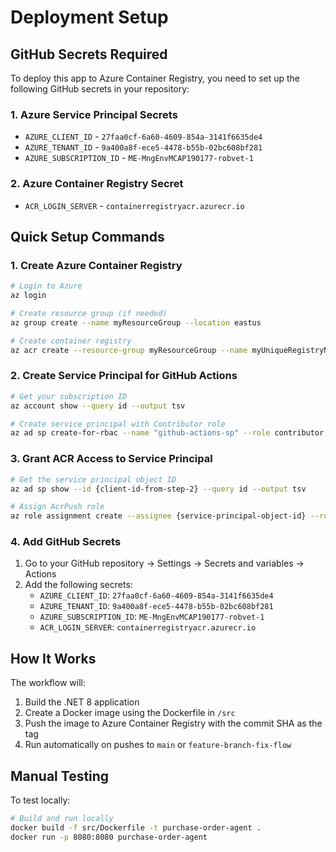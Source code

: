 # Deployment Setup

## GitHub Secrets Required

To deploy this app to Azure Container Registry, you need to set up the following GitHub secrets in your repository:

### 1. Azure Service Principal Secrets
- `AZURE_CLIENT_ID` - `27faa0cf-6a60-4609-854a-3141f6635de4`
- `AZURE_TENANT_ID` - `9a400a8f-ece5-4478-b55b-02bc608bf281`
- `AZURE_SUBSCRIPTION_ID` - `ME-MngEnvMCAP190177-robvet-1`

### 2. Azure Container Registry Secret
- `ACR_LOGIN_SERVER` - `containerregistryacr.azurecr.io`

## Quick Setup Commands

### 1. Create Azure Container Registry
```bash
# Login to Azure
az login

# Create resource group (if needed)
az group create --name myResourceGroup --location eastus

# Create container registry
az acr create --resource-group myResourceGroup --name myUniqueRegistryName --sku Basic
```

### 2. Create Service Principal for GitHub Actions
```bash
# Get your subscription ID
az account show --query id --output tsv

# Create service principal with Contributor role
az ad sp create-for-rbac --name "github-actions-sp" --role contributor --scopes /subscriptions/{your-subscription-id} --sdk-auth
```

### 3. Grant ACR Access to Service Principal
```bash
# Get the service principal object ID
az ad sp show --id {client-id-from-step-2} --query id --output tsv

# Assign AcrPush role
az role assignment create --assignee {service-principal-object-id} --role AcrPush --scope /subscriptions/{subscription-id}/resourceGroups/{resource-group}/providers/Microsoft.ContainerRegistry/registries/{registry-name}
```

### 4. Add GitHub Secrets
1. Go to your GitHub repository → Settings → Secrets and variables → Actions
2. Add the following secrets:
   - `AZURE_CLIENT_ID`: `27faa0cf-6a60-4609-854a-3141f6635de4`
   - `AZURE_TENANT_ID`: `9a400a8f-ece5-4478-b55b-02bc608bf281`
   - `AZURE_SUBSCRIPTION_ID`: `ME-MngEnvMCAP190177-robvet-1`
   - `ACR_LOGIN_SERVER`: `containerregistryacr.azurecr.io`

## How It Works

The workflow will:
1. Build the .NET 8 application
2. Create a Docker image using the Dockerfile in `/src`
3. Push the image to Azure Container Registry with the commit SHA as the tag
4. Run automatically on pushes to `main` or `feature-branch-fix-flow`

## Manual Testing

To test locally:
```bash
# Build and run locally
docker build -f src/Dockerfile -t purchase-order-agent .
docker run -p 8080:8080 purchase-order-agent
```
